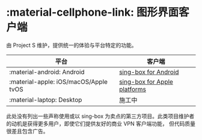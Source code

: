 # :material-cellphone-link: 图形界面客户端

由 Project S 维护，提供统一的体验与平台特定的功能。

| 平台                                    | 客户端                                     |
|---------------------------------------|-----------------------------------------|
| :material-android: Android            | [sing-box for Android](./android)       |
| :material-apple: iOS/macOS/Apple tvOS | [sing-box for Apple platforms](./apple) |
| :material-laptop: Desktop             | 施工中                                     |

此处没有列出一些声称使用或以 sing-box 为卖点的第三方项目。此类项目维护者的动机是获得更多用户，即使它们提供友好的商业
VPN 客户端功能， 但代码质量很差且包含广告。
